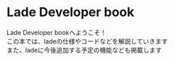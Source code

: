 # Lade Developer book

Lade Developer bookへようこそ！<br>
この本では、ladeの仕様やコードなどを解説していきます<br>
また、ladeに今後追加する予定の機能なども掲載します<br>
